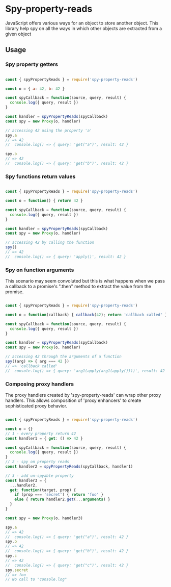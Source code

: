 # Spy-property-reads

JavaScript offers various ways for an object to store another object.
This library help spy on all the ways in which other objects are extracted from a given object

## Usage

### Spy property getters

```javascript

const { spyPropertyReads } = require('spy-property-reads')

const o = { a: 42, b: 42 }

const spyCallback = function(source, query, result) {
  console.log({ query, result })
}

const handler = spyPropertyReads(spyCallback)
const spy = new Proxy(o, handler)

// accessing 42 using the property 'a'
spy.a
// => 42
//  console.log() => { query: 'get("a")', result: 42 } 

spy.b
// => 42
//  console.log() => { query: 'get("b")', result: 42 } 

```

### Spy functions return values


```javascript

const { spyPropertyReads } = require('spy-property-reads')

const o = function() { return 42 }

const spyCallback = function(source, query, result) {
  console.log({ query, result })
}

const handler = spyPropertyReads(spyCallback)
const spy = new Proxy(o, handler)

// accessing 42 by calling the function
spy()
// => 42
//  console.log() => { query: 'apply()', result: 42 } 

```

### Spy on function arguments

This scenario may seem convoluted but this is what happens when
we pass a callback to a promise's ".then" method to extract the
value from the promise.

```javascript

const { spyPropertyReads } = require('spy-property-reads')

const o = function(callback) { callback(42); return 'callback called' }

const spyCallback = function(source, query, result) {
  console.log({ query, result })
}

const handler = spyPropertyReads(spyCallback)
const spy = new Proxy(o, handler)

// accessing 42 through the arguments of a function
spy((arg) => { arg === 42 })
// => 'callback called'
//  console.log() => { query: 'arg1(apply(arg1(apply())))', result: 42 } 

```

### Composing proxy handlers

The proxy handlers created by 'spy-property-reads' can wrap other proxy handlers.
This allows composition of 'proxy enhancers' to create sophisticated
proxy behavior.

```javascript

const { spyPropertyReads } = require('spy-property-reads')

const o = {}
// 1 - every property return 42
const handler1 = { get: () => 42 }

const spyCallback = function(source, query, result) {
  console.log({ query, result })
}
// 2 - spy on property reads
const handler2 = spyPropertyReads(spyCallback, handler1)

// 3 - add un-spyable property
const handler3 = {
  ...handler2,
  get: function(target, prop) {
    if (prop === 'secret') { return 'foo' }
    else { return handler2.get(...arguments) }
  }
}

const spy = new Proxy(o, handler3)

spy.a
// => 42
//  console.log() => { query: 'get("a")', result: 42 } 
spy.b
// => 42
//  console.log() => { query: 'get("b")', result: 42 } 
spy.c
// => 42
//  console.log() => { query: 'get("c")', result: 42 } 
spy.secret
// => foo
// No call to "console.log"

```
